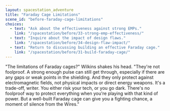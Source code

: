 ```yaml
---
layout: spacestation_adventure
title: "Faraday Cage Limitations"
scene_id: "before-faraday-cage-limitations"
choices:
  - text: "Ask about the effectiveness against strong EMPs."
    link: "/spacestation/before/33-strong-emp-effectiveness/"
  - text: "Inquire about the impact of design flaws."
    link: "/spacestation/before/34-design-flaw-impact/"
  - text: "Return to discussing building an effective Faraday cage."
    link: "/spacestation/before/31-build-faraday-cage/"
---
```


"The limitations of Faraday cages?" Wilkins shakes his head. "They're not foolproof. A strong enough pulse can still get through, especially if there are any gaps or weak points in the shielding. And they only protect against electromagnetic fields, not physical impacts or direct energy weapons. It's a trade-off, writer. You either risk your tech, or you go dark. There's no foolproof way to protect everything when you're playing with that kind of power. But a well-built Faraday cage can give you a fighting chance, a moment of silence from the Wires."
